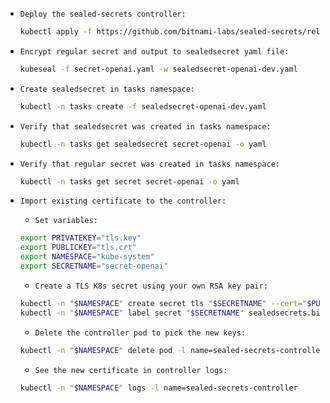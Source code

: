 - `Deploy the sealed-secrets controller:`
  ```bash
  kubectl apply -f https://github.com/bitnami-labs/sealed-secrets/releases/download/v0.27.1/controller.yaml
  ```
- `Encrypt regular secret and output to sealedsecret yaml file:`
  ```bash
  kubeseal -f secret-openai.yaml -w sealedsecret-openai-dev.yaml
  ```
- `Create sealedsecret in tasks namespace:`
  ```bash
  kubectl -n tasks create -f sealedsecret-openai-dev.yaml
  ```
- `Verify that sealedsecret was created in tasks namespace:`
  ```bash
  kubectl -n tasks get sealedsecret secret-openai -o yaml
  ```
- `Verify that regular secret was created in tasks namespace:`
  ```bash
  kubectl -n tasks get secret secret-openai -o yaml
  ```



- `Import existing certificate to the controller:`
  - `Set variables:`
  ```bash
  export PRIVATEKEY="tls.key"
  export PUBLICKEY="tls.crt"
  export NAMESPACE="kube-system"
  export SECRETNAME="secret-openai"
  ```
  - `Create a TLS K8s secret using your own RSA key pair:`
  ```bash
  kubectl -n "$NAMESPACE" create secret tls "$SECRETNAME" --cert="$PUBLICKEY" --key="$PRIVATEKEY"
  kubectl -n "$NAMESPACE" label secret "$SECRETNAME" sealedsecrets.bitnami.com/sealed-secrets-key=active
  ```
  - `Delete the controller pod to pick the new keys:`
  ```bash
  kubectl -n "$NAMESPACE" delete pod -l name=sealed-secrets-controller
  ```
  - `See the new certificate in controller logs:`
  ```bash
  kubectl -n "$NAMESPACE" logs -l name=sealed-secrets-controller
  ```
